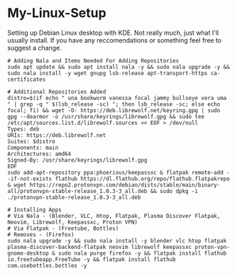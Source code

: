 # My-Linux-Setup
Setting up Debian Linux desktop with KDE. Not really much, just what I'll usually install. If you have any reccomendations or something feel free to suggest a change. 

    # Adding Nala and Items Needed For Adding Repositories
    sudo apt update && sudo apt install nala -y && sudo nala upgrade -y && sudo nala install -y wget gnupg lsb-release apt-transport-https ca-certificates
    
    # Additional Repositories Added
    distro=$(if echo " una bookworm vanessa focal jammy bullseye vera uma " | grep -q " $(lsb_release -sc) "; then lsb_release -sc; else echo focal; fi) && wget -O- https://deb.librewolf.net/keyring.gpg | sudo gpg --dearmor -o /usr/share/keyrings/librewolf.gpg && sudo tee /etc/apt/sources.list.d/librewolf.sources << EOF > /dev/null
    Types: deb
    URIs: https://deb.librewolf.net
    Suites: $distro
    Components: main
    Architectures: amd64
    Signed-By: /usr/share/keyrings/librewolf.gpg
    EOF
    sudo add-apt-repository ppa:phoerious/keepassxc & flatpak remote-add --if-not-exists flathub https://dl.flathub.org/repo/flathub.flatpakrepo & wget https://repo2.protonvpn.com/debian/dists/stable/main/binary-all/protonvpn-stable-release_1.0.3-3_all.deb && sudo dpkg -i ./protonvpn-stable-release_1.0.3-3_all.deb
    
    # Installing Apps 
    # Via Nala - (Blender, VLC, Htop, Flatpak, Plasma Discover Flatpak, Neovim, Librewolf, Keepassxc, Proton VPN) 
    # Via Flatpak - (Freetube, Bottles) 
    # Removes - (Firefox) 
    sudo nala upgrade -y && sudo nala install -y blender vlc htop flatpak plasma-discover-backend-flatpak neovim librewolf keepassxc proton-vpn-gnome-desktop & sudo nala purge firefox -y && flatpak install flathub io.freetubeapp.FreeTube -y && flatpak install flathub com.usebottles.bottles -y
